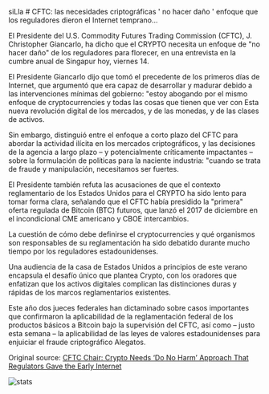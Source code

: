 siLla # CFTC: las necesidades criptográficas ' no hacer daño ' enfoque que los reguladores dieron el Internet temprano...

El Presidente del U.S. Commodity Futures Trading Commission (CFTC), J. Christopher Giancarlo, ha dicho que el CRYPTO necesita un enfoque de "no hacer daño" de los reguladores para florecer, en una entrevista en la cumbre anual de Singapur hoy, viernes 14.

El Presidente Giancarlo dijo que tomó el precedente de los primeros días de Internet, que argumentó que era capaz de desarrollar y madurar debido a las intervenciones mínimas del gobierno: "estoy abogando por el mismo enfoque de cryptocurrencies y todas las cosas que tienen que ver con Esta nueva revolución digital de los mercados, y de las monedas, y de las clases de activos.

Sin embargo, distinguió entre el enfoque a corto plazo del CFTC para abordar la actividad ilícita en los mercados criptográficos, y las decisiones de la agencia a largo plazo – y potencialmente críticamente impactantes – sobre la formulación de políticas para la naciente industria: "cuando se trata de fraude y manipulación, necesitamos ser fuertes.

El Presidente también refuta las acusaciones de que el contexto reglamentario de los Estados Unidos para el CRYPTO ha sido lento para tomar forma clara, señalando que el CFTC había presidido la "primera" oferta regulada de Bitcoin (BTC) futuros, que lanzó el 2017 de diciembre en el incondicional CME americano y CBOE intercambios.

La cuestión de cómo debe definirse el cryptocurrencies y qué organismos son responsables de su reglamentación ha sido debatido durante mucho tiempo por los reguladores estadounidenses.

Una audiencia de la casa de Estados Unidos a principios de este verano encapsula el desafío único que plantea Crypto, con los oradores que enfatizan que los activos digitales complican las distinciones duras y rápidas de los marcos reglamentarios existentes.

Este año dos jueces federales han dictaminado sobre casos importantes que confirmaron la aplicabilidad de la reglamentación federal de los productos básicos a Bitcoin bajo la supervisión del CFTC, así como – justo esta semana – la aplicabilidad de las leyes de valores estadounidenses para enjuiciar el fraude criptográfico Alegatos.

Original source: [CFTC Chair: Crypto Needs ‘Do No Harm’ Approach That Regulators Gave the Early Internet](https://cointelegraph.com/news/cftc-chair-crypto-needs-do-no-harm-approach-that-regulators-gave-the-early-internet)

![stats](https://c.statcounter.com/11760860/0/a89fa40b/1/ "stats")